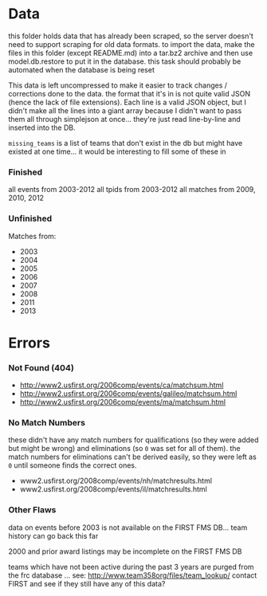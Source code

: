 # Data
this folder holds data that has already been scraped, so the server doesn't need to support scraping for old data formats.
to import the data, make the files in this folder (except README.md) into a tar.bz2 archive and then use model.db.restore to put it in the database.
this task should probably be automated when the database is being reset

This data is left uncompressed to make it easier to track changes / corrections done to the data. the format that it's in is not quite valid JSON (hence the lack of file extensions). Each line is a valid JSON object, but I didn't make all the lines into a giant array because I didn't want to pass them all through simplejson at once... they're just read line-by-line and inserted into the DB.

`missing_teams` is a list of teams that don't exist in the db but might have existed at one time... it would be interesting to fill some of these in

### Finished
all events from 2003-2012
all tpids from 2003-2012
all matches from 2009, 2010, 2012

### Unfinished

Matches from:

 - 2003
 - 2004
 - 2005
 - 2006
 - 2007
 - 2008
 - 2011
 - 2013

# Errors
### Not Found (404)

 - http://www2.usfirst.org/2006comp/events/ca/matchsum.html
 - http://www2.usfirst.org/2006comp/events/galileo/matchsum.html
 - http://www2.usfirst.org/2006comp/events/ma/matchsum.html

### No Match Numbers
these didn't have any match numbers for qualifications (so they were added but might be wrong) and eliminations (so `0` was set for all of them). the match numbers for eliminations can't be derived easily, so they were left as `0` until someone finds the correct ones.

 - www2.usfirst.org/2008comp/events/nh/matchresults.html
 - www2.usfirst.org/2008comp/events/il/matchresults.html

### Other Flaws
data on events before 2003 is not available on the FIRST FMS DB... team history can go back this far

2000 and prior award listings may be incomplete on the FIRST FMS DB

teams which have not been active during the past 3 years are purged from the frc database ... see: http://www.team358org/files/team_lookup/
contact FIRST and see if they still have any of this data?
